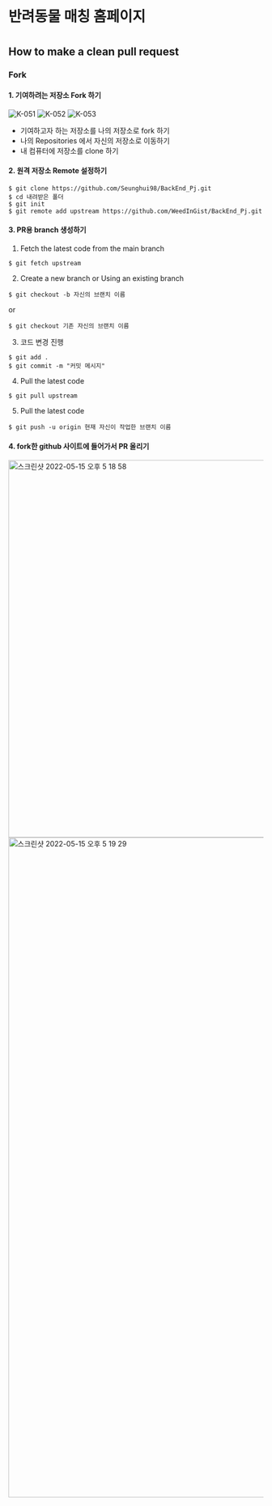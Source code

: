 <h1>반려동물 매칭 홈페이지<h1>

  
  
## How to make a clean pull request


### Fork

#### 1. 기여하려는 저장소 Fork 하기

![K-051](https://user-images.githubusercontent.com/54658745/168462581-501733ae-7da0-4667-bbe7-0d6fe2857283.png)
![K-052](https://user-images.githubusercontent.com/54658745/168462619-91013df4-8f06-4ab4-b98a-4b6e9d4e5a13.png)
![K-053](https://user-images.githubusercontent.com/54658745/168462621-3f5a3ab0-4a42-498c-bc68-99eacd134f0f.png)

- 기여하고자 하는 저장소를 나의 저장소로 fork 하기
- 나의 Repositories 에서 자신의 저장소로 이동하기
- 내 컴퓨터에 저장소를 clone 하기


#### 2. 원격 저장소 Remote 설정하기
```
$ git clone https://github.com/Seunghui98/BackEnd_Pj.git
$ cd 내려받은 폴더
$ git init
$ git remote add upstream https://github.com/WeedInGist/BackEnd_Pj.git
```


#### 3. PR용 branch 생성하기
1. Fetch the latest code from the main branch

```
$ git fetch upstream
```

2. Create a new branch or Using an existing branch
```
$ git checkout -b 자신의 브랜치 이름
```

or 

```
$ git checkout 기존 자신의 브랜치 이름
```

3. 코드 변경 진행
```
$ git add .
$ git commit -m "커밋 메시지"
```

4. Pull the latest code
```
$ git pull upstream
```

5. Pull the latest code
```
$ git push -u origin 현재 자신이 작업한 브랜치 이름
```


#### 4. fork한 github 사이트에 들어가서 PR 올리기
<img width="746" alt="스크린샷 2022-05-15 오후 5 18 58" src="https://user-images.githubusercontent.com/54658745/168463834-03a9dd15-ea86-4f99-b6f5-931bb260d62d.png">
<img width="1305" alt="스크린샷 2022-05-15 오후 5 19 29" src="https://user-images.githubusercontent.com/54658745/168463838-4387ada1-320f-43ba-83da-75cf9d9792f7.png">
